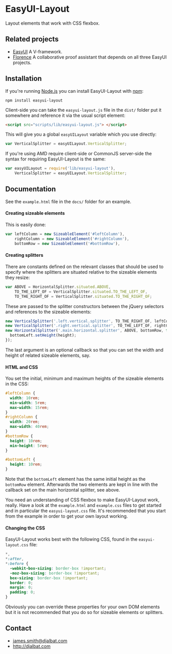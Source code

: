 # EasyUI-Layout

Layout elements that work with CSS flexbox.

## Related projects

- [EasyUI](https://github.com/djalbat/EasyUI) A V-framework.
- [Florence](https://github.com/jecs-imperial/Florence) A collaborative proof assistant that depends on all three EasyUI projects. 

## Installation

If you're running [Node.js](http://nodejs.org) you can install EasyUI-Layout with [npm](https://www.npmjs.com/):

    npm install easyui-layout

Client-side you can take the `easyui-layout.js` file in the `dist/` folder put it somewhere and reference it via the usual script element:
 
```html
<script src="scripts/lib/easyui-layout.js"> </script>
```

This will give you a global `easyUILayout` variable which you use directly:
  
```js
var VerticalSplitter = easyUILayout.VerticalSplitter;
```
 
If you're using AMD require client-side or CommonJS server-side the syntax for requiring EasyUI-Layout is the same:

```js
var easyUILayout = require('lib/easyui-layout'),
    VerticalSplitter = easyUILayout.VerticalSplitter;
```

## Documentation

See the `example.html` file in the `docs/` folder for an example.

#### Creating sizeable elements 

This is easily done:

```js
var leftColumn = new SizeableElement('#leftColumn'),
    rightColumn = new SizeableElement('#rightColumn'),
    bottomRow = new SizeableElement('#bottomRow'),
```

#### Creating splitters

There are constants defined on the relevant classes that should be used to specify where the splitters are situated relative to the sizeable elements they resize:

```js
var ABOVE = HorizontalSplitter.situated.ABOVE,
    TO_THE_LEFT_OF = VerticalSplitter.situated.TO_THE_LEFT_OF,
    TO_THE_RIGHT_OF = VerticalSplitter.situated.TO_THE_RIGHT_OF;
```

These are passed to the splitter constructors between the jQuery selectors and references to the sizeable elements:
 
```js
new VerticalSplitter('.left.vertical.splitter', TO_THE_RIGHT_OF, leftColumn);
new VerticalSplitter('.right.vertical.splitter', TO_THE_LEFT_OF, rightColumn);
new HorizontalSplitter('.main.horizontal.splitter', ABOVE, bottomRow, function(height) {
  bottomLeft.setHeight(height);
});
```
The last argument is an optional callback so that you can set the width and height of related sizeable elements, say.
 
#### HTML and CSS

You set the initial, minimum and maximum heights of the sizeable elements in the CSS:
 
```css
#leftColumn {
  width: 10rem;
  min-width: 5rem;
  max-width: 15rem;
}
#rightColumn {
  width: 20rem;
  max-width: 40rem;
}
#bottomRow {
  height: 10rem;
  min-height: 5rem;
}

#bottomLeft {
  height: 10rem;
}
```
Note that the `bottomLeft` element has the same initial height as the `bottomRow` element. Afterwards the two elements are kept in line with the callback set on the main horizontal splitter, see above. 
 
You need an understanding of CSS flexbox to make EasyUI-Layout work, really. Have a look at the `example.html` and `example.css` files to get started and in particular the `easyui-layout.css` file. It's recommended that you start from the example in order to get your own layout working.

#### Changing the CSS

EasyUI-Layout works best with the following CSS, found in the `easyui-layout.css` file:

```css
*,
*:after,
*:before {
  -webkit-box-sizing: border-box !important;
  -moz-box-sizing: border-box !important;
  box-sizing: border-box !important;
  border: 0;
  margin: 0;
  padding: 0;
}
```
Obviously you can override these properties for your own DOM elements but it is not recommended that you do so for sizeable elements or splitters.

## Contact

* james.smith@djalbat.com
* http://djalbat.com
